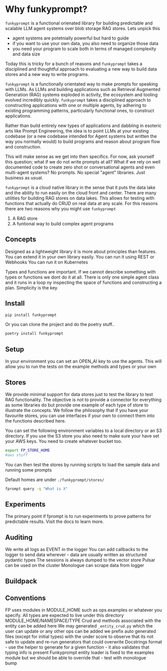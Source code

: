 # Why funkyprompt?

`funkyprompt` is a functional orienated library for building predictable and scalable LLM agent systems over blob storage RAG stores. Lets unpick this

- agent systems are potetnially powerful but hard to guide
- if you want to use your own data, you also need to organize those data
- you need your program to scale both in terms of managed complexity and data size

Today this is tricky for a bunch of reasons and `funkyprompt` takes a disciplined and thoughtful approach to evaluating a new way to build data stores and a new way to write programs.

`funkyprompt` is a functionally orientated way to make prompts for speaking with LLMs. As LLMs and building applications such as Retrieval Augmented Generation (RAG) systems exploded in activity, the ecosystem and tooling evolved incredibly quickly. `funkyprompt` takes a disciplined approach to constructing applications with one or multiple agents, by adhering to existing programming patterns, particularly functional ones, to construct applications.

Rather than build entirely new types of applications and dabbling in esoteric arts like Prompt Engineering, the idea is to point LLMs at your existing codebase (or a new codebase intended for Agent systems but written the way you normally would) to build programs and reason about program flow and construction.

This will make sense as we get into then specifics. For now, ask yourself this question; what if we do not write prompts at all? What if we rely on well documented code to create zero shot or conversational agents and even multi-agent systems? No prompts. No special "agent" libraries. Just business as usual.

`funkyprompt` is a cloud native library in the sense that it puts the data lake and the ability to run easily on the cloud front and center. There are many utilities for building RAG stores on data lakes. This allows for testing with functions that actually do CRUD on real data at any scale. For this reasons there are two reasons why you might use `funkyprompt`

1. A RAG store
2. A funtional way to build complex agent programs

## Concepts

Designed as a lightweight library it is more about principles than features. You can extend it in your own library easily.
You can run it using REST or Webhooks
You can run it on Kubernetes

Types and functions are important. If we cannot describe something with types or functions we dont do it at all. There is only one simple agent class and it runs in a loop ny inspecting the space of functions and constructing a plan.
Simplicity is the key.

## Install

```bash
pip install funkyprompt
```

Or you can clone the project and do the poetry stuff..

```bash
poetry install funkyprompt

```

## Setup

In your environment you can set an OPEN_AI key to use the agents. This will allow you to run the tests on the example methods and types or your own

## Stores

We provide minimal support for data stores just to test the library to test RAG functionality. The objective is not to provide a connector for everything as some libraries do but provide one example of each type of store to illustrate the concepts. We follow the philosophy that if you have your favourite stores, you can use interfaces if your own to connect them into the functions described here.

You can set the following environment variables to a local directory or an S3 directory. If you use the S3 store you also need to make sure your have set your AWS keys. You need to create whatever bucket too.

```bash
export FP_STORE_HOME
#aws stuff
```

You can then test the stores by running scripts to load the sample data and running some prompts

Default homes are under `./funkyprompt/stores/`

```bash
fprompt query -q "What is X"
```

## Experiments

The primary point if fprompt is to run experiments to prove patterns for predictable results. Visit the docs to learn more.

## Auditing

We write all logs as EVENT in the logger
You can add callbacks to the logger to send data wherever - data are usually written as structured pydantic types
The sessions is always dumped to the vector store
Pulsar can be used on the cluster
Monologue can scrape data from logger

## Buildpack

## Conventions

FP uses modules in MODULE_HOME such as ops.examples or whatever you specify.
All types are expected to live under this directory MODULE_HOME/NAMESPACE/TYPE
Crud and methods associated with the entity can be added here
We may generated `_entity_crud.py` which the user can update or any other ops can be added
we prefix auto generated files (except for initial types) with the under score to observe that its not safe to update and re-run generators that could overwrite
Docstrings format - use the helper to generate for a given function - it also validates that typing info is present
Funkyprompt entity loader is fixed to the examples module but we should be able to override that - test with monologue  
bump
